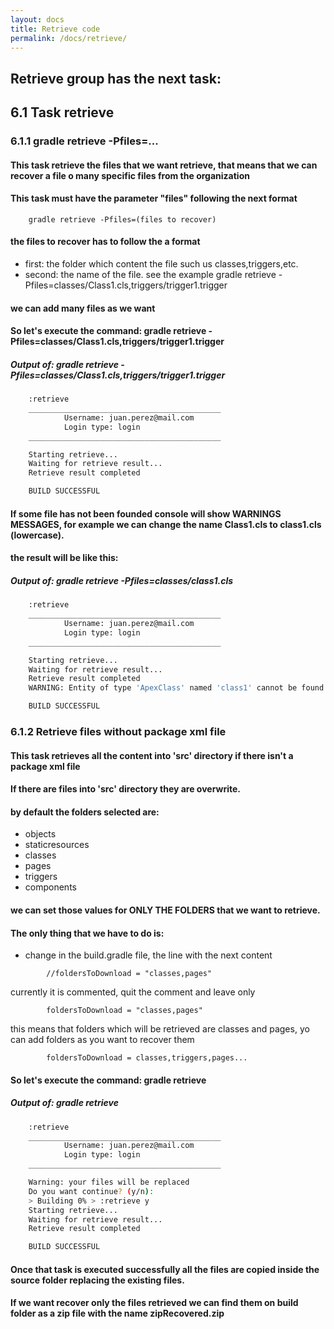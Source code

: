 ```yaml
---
layout: docs
title: Retrieve code
permalink: /docs/retrieve/
---
```

## Retrieve group has the next task:
## 6.1 Task retrieve
### 6.1.1 gradle retrieve -Pfiles=...
#### This task retrieve the files that we want retrieve, that means that we can recover a file o many specific files from the organization
#### This task must have the parameter "files" following the next format
        gradle retrieve -Pfiles=(files to recover)
#### the files to recover has to follow the a format
* first: the folder which content the file such us classes,triggers,etc.
* second: the name of the file. see the example
        gradle retrieve -Pfiles=classes/Class1.cls,triggers/trigger1.trigger
#### we can add many files as we want
#### So let's execute the command: gradle retrieve -Pfiles=classes/Class1.cls,triggers/trigger1.trigger
<h5> Output of:  <strong> gradle retrieve -Pfiles=classes/Class1.cls,triggers/trigger1.trigger </strong></h5>

```bash
    :retrieve
    ___________________________________________
            Username: juan.perez@mail.com
            Login type: login
    ___________________________________________

    Starting retrieve...
    Waiting for retrieve result...
    Retrieve result completed

    BUILD SUCCESSFUL
```
#### If some file has not been founded console will show WARNINGS MESSAGES, for example we can change the name Class1.cls to class1.cls (lowercase).
#### the result will be like this:
<h5> Output of:  <strong> gradle retrieve -Pfiles=classes/class1.cls </strong></h5>

```bash
    :retrieve
    ___________________________________________
            Username: juan.perez@mail.com
            Login type: login
    ___________________________________________

    Starting retrieve...
    Waiting for retrieve result...
    Retrieve result completed
    WARNING: Entity of type 'ApexClass' named 'class1' cannot be found

    BUILD SUCCESSFUL
```
### 6.1.2 Retrieve files without package xml file
#### This task retrieves all the content into 'src' directory if there isn't a package xml file
#### If there are files into 'src' directory they are overwrite.
#### by default the folders selected are:
* objects
* staticresources
* classes
* pages
* triggers
* components
#### we can set those values for ONLY THE FOLDERS that we want to retrieve.
#### The only thing that we have to do is:

* change in the build.gradle file, the line with the next content
```text
        //foldersToDownload = "classes,pages"
```
  currently it is commented, quit the comment and leave only
```text
        foldersToDownload = "classes,pages"
```
  this means that folders which will be retrieved are classes and pages, yo can add folders as you want to recover them
```text
        foldersToDownload = classes,triggers,pages...
```
#### So let's execute the command: gradle retrieve
<h5> Output of:  <strong> gradle retrieve </strong></h5>

```bash
    :retrieve
    ___________________________________________
            Username: juan.perez@mail.com
            Login type: login
    ___________________________________________

    Warning: your files will be replaced
    Do you want continue? (y/n):
    > Building 0% > :retrieve y
    Starting retrieve...
    Waiting for retrieve result...
    Retrieve result completed

    BUILD SUCCESSFUL

```

#### Once that task is executed successfully all the files are copied inside the source folder replacing the existing files.
#### If we want recover only the files retrieved we can find them on build folder as a zip file with the name zipRecovered.zip